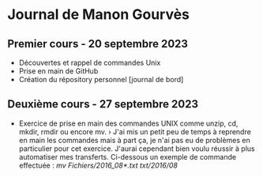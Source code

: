 # Journal de Manon Gourvès

## Premier cours - 20 septembre 2023

* Découvertes et rappel de commandes Unix
* Prise en main de GitHub
* Création du répository personnel [journal de bord]


## Deuxième cours - 27 septembre 2023

* Exercice de prise en main des commandes UNIX comme unzip, cd, mkdir, rmdir ou encore mv.
    › J'ai mis un petit peu de temps à reprendre en main les commandes mais à part ça, je n'ai pas eu de problèmes en     particulier pour cet exercice. J'aurai cependant bien voulu réussir à plus automatiser mes transferts. Ci-dessous     un exemple de commande effectuée : _mv Fichiers/2016_08*.txt txt/2016/08_
    
